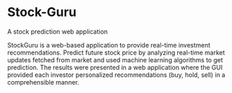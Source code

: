 # Stock-Guru
A stock prediction web application

StockGuru is a web-based application to provide real-time investment recommendations. Predict future stock price by analyzing real-time market updates fetched from market and used machine learning algorithms to get prediction. The results were presented in a web application where the GUI provided each investor personalized recommendations (buy, hold, sell) in a comprehensible manner.
